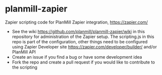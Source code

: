 # planmill-zapier

Zapier scripting code for PlanMill Zapier integration, <https://zapier.com/>

* See the wiki https://github.com/planmill/planmill-zapier/wiki in this repository for administration of the Zapier setup. The scripting.js in this repo is part of the configuration, other things need to be configured using Zapier Developer site <https://zapier.com/developer/builder/> and/or PlanMill API 
* Create an issue if you find a bug or have some development idea
* Fork the repo and create a pull request if you would like to contribute to the scripting

